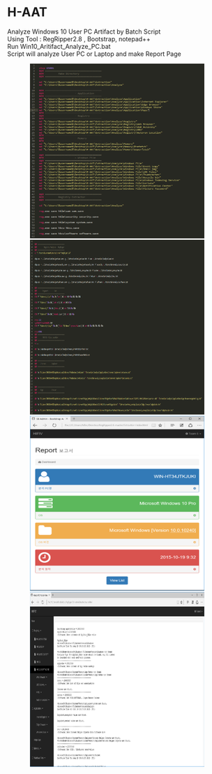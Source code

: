 # H-AAT

Analyze Windows 10 User PC Artifact by Batch Script<br>
Using Tool : RegRipper2.8 , Bootstrap, notepad++<br>
Run Win10_Aritifact_Analyze_PC.bat<br>
Script will analyze User PC or Laptop and make Report Page<br>

<p align=center>
<img src="https://github.com/mionsoo/H-AAT/blob/master/image/haat.PNG" width=400 height=400>
<img src="https://github.com/mionsoo/H-AAT/blob/master/image/haat2.PNG" width=400 height=400>
<img src="https://github.com/mionsoo/H-AAT/blob/master/image/haat_main.png" width=400 height=400>
<img src="https://github.com/mionsoo/H-AAT/blob/master/image/haat_main2.png" width=400 height=400>
</p>
